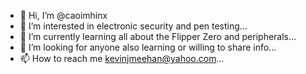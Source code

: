 - 👋 Hi, I’m @caoimhinx
- 👀 I’m interested in electronic security and pen testing...
- 🌱 I’m currently learning all about the Flipper Zero and peripherals...
- 💞️ I’m looking for anyone also learning or willing to share info...
- 📫 How to reach me kevinjmeehan@yahoo.com...

<!---
caoimhinx/caoimhinx is a ✨ special ✨ repository because its `README.md` (this file) appears on your GitHub profile.
You can click the Preview link to take a look at your changes.
--->
